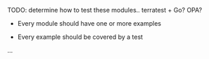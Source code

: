 TODO: determine how to test these modules.. terratest + Go?  OPA?  

 * Every module should have one or more examples

 * Every example should be covered by a test

...